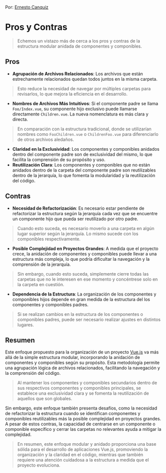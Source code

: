 Por: [Ernesto Canquiz](https://github.com/ecanquiz)

# Pros y Contras

>Echemos un vistazo más de cerca a los pros y contras de la estructura modular anidada de componentes y componibles.

## Pros

- **Agrupación de Archivos Relacionados**: Los archivos que están estrechamente relacionados quedan todos juntos en la misma carpeta.
>Esto reduce la necesidad de navegar por múltiples carpetas para revisarlos, lo que mejora la eficiencia en el desarrollo.
- **Nombres de Archivos Más Intuitivos**: Si el componente padre se llama `Foo/Index.vue`, su componente hijo exclusivo puede llamarse directamente `Children.vue`. La nueva nomenclatura es más clara y directa.
>En comparación con la estructura tradicional, donde se utilizarían nombres como `FooChildren.vue` o `ChildrenFoo.vue` para diferenciarlo de otros archivos aledaños.
- **Claridad en la Exclusividad**: Los componentes y componibles anidados dentro del componente padre son de exclusividad del mismo, lo que facilita la comprensión de su propósito y uso.
- **Reutilización Clara**: Los componentes y componibles que no están anidados dentro de la carpeta del componente padre son reutilizables dentro de la jerarquía, lo que fomenta la modularidad y la reutilización del código.

## Contras

- **Necesidad de Refactorización**:  Es necesario estar pendiente de refactorizar la estructura según la jerarquía cada vez que se encuentre un componente hijo que pueda ser reutilizado por otro padre.
>Cuando esto suceda, es necesario moverlo a una carpeta en algún lugar superior según la jerarquía. Lo mismo sucede con los componibles respectivamente.

- **Posible Complejidad en Proyectos Grandes**: A medida que el proyecto crece, la anidación de componentes y componibles puede llevar a una estructura más compleja, lo que podría dificultar la navegación y la comprensión de la jerarquía.
>Sin embargo, cuando esto suceda, simplemente cierre todas las carpetas que no le interesen en ese momento y concéntrese solo en la carpeta en cuestión.

- **Dependencia de la Estructura**: La organización de los componentes y componibles hijos depende en gran medida de la estructura del los componentes y componibles padres.
>Si se realizan cambios en la estructura de los componentes o componibles padres, puede ser necesario realizar ajustes en distintos lugares.


## Resumen

Este enfoque propuesto para la organización de un proyecto [Vue.js](https://vuejs.org/) va más allá de la simple estructura modular, incorporando la anidación de componentes y componibles según su propósito. Esta metodología permite una agrupación lógica de archivos relacionados, facilitando la navegación y la comprensión del código.
>Al mantener los componentes y componibles secundarios dentro de sus respectivos componentes y componibles principales, se establece una exclusividad clara y se fomenta la reutilización de aquellos que son globales.

Sin embargo, este enfoque también presenta desafíos, como la necesidad de refactorizar la estructura cuando se identifican componentes y componibles reutilizables más la posible complejidad en proyectos grandes. A pesar de estos contras, la capacidad de centrarse en un componente o componible específico y cerrar las carpetas no relevantes ayuda a mitigar la complejidad.

>En resumen, este enfoque modular y anidado proporciona una base sólida para el desarrollo de aplicaciones Vue.js, promoviendo la organización y la claridad en el código, mientras que también requiere una atención cuidadosa a la estructura a medida que el proyecto evoluciona.
